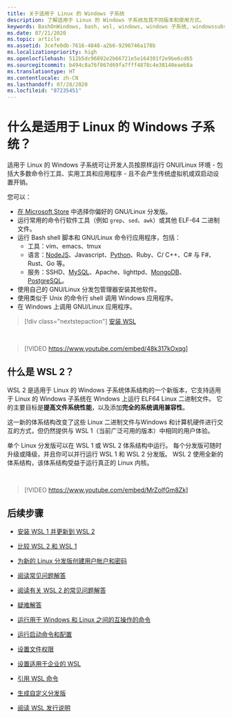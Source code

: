 ```yaml
---
title: 关于适用于 Linux 的 Windows 子系统
description: 了解适用于 Linux 的 Windows 子系统及其不同版本和使用方式。
keywords: BashOnWindows, bash, wsl, windows, windows 子系统, windowssubsystem, gnu, linux
ms.date: 07/21/2020
ms.topic: article
ms.assetid: 3cefe0db-7616-4848-a2b6-9296746a178b
ms.localizationpriority: high
ms.openlocfilehash: 512b5dc96892e2b66721e5e164301f2e9be6cd65
ms.sourcegitcommit: b494c8a76f867d69fa7fff4878c4e38140eaeb8a
ms.translationtype: HT
ms.contentlocale: zh-CN
ms.lasthandoff: 07/28/2020
ms.locfileid: "87235451"
---
```

# <a name="what-is-the-windows-subsystem-for-linux"></a>什么是适用于 Linux 的 Windows 子系统？

适用于 Linux 的 Windows 子系统可让开发人员按原样运行 GNU/Linux 环境 - 包括大多数命令行工具、实用工具和应用程序 - 且不会产生传统虚拟机或双启动设置开销。

您可以：

* [在 Microsoft Store](https://aka.ms/wslstore) 中选择你偏好的 GNU/Linux 分发版。
* 运行常用的命令行软件工具（例如 `grep`、`sed`、`awk`）或其他 ELF-64 二进制文件。
* 运行 Bash shell 脚本和 GNU/Linux 命令行应用程序，包括：  
    * 工具：vim、emacs、tmux
    * 语言：[NodeJS](https://docs.microsoft.com/windows/nodejs/setup-on-wsl2)、Javascript、[Python](https://docs.microsoft.com/windows/python/web-frameworks)、Ruby、C/ C++、C# 与 F#、Rust、Go 等。
    * 服务：SSHD、[MySQL](./tutorials/wsl-database.md)、Apache、lighttpd、[MongoDB](./tutorials/wsl-database.md)、[PostgreSQL](./tutorials/wsl-database.md)。
* 使用自己的 GNU/Linux 分发包管理器安装其他软件。
* 使用类似于 Unix 的命令行 shell 调用 Windows 应用程序。
* 在 Windows 上调用 GNU/Linux 应用程序。

> [!div class="nextstepaction"]
> [安装 WSL](install-win10.md)

<br>

> [!VIDEO https://www.youtube.com/embed/48k317kOxqg]

## <a name="what-is-wsl-2"></a>什么是 WSL 2？

WSL 2 是适用于 Linux 的 Windows 子系统体系结构的一个新版本，它支持适用于 Linux 的 Windows 子系统在 Windows 上运行 ELF64 Linux 二进制文件。 它的主要目标是**提高文件系统性能**，以及添加**完全的系统调用兼容性**。

这一新的体系结构改变了这些 Linux 二进制文件与Windows 和计算机硬件进行交互的方式，但仍然提供与 WSL 1（当前广泛可用的版本）中相同的用户体验。

单个 Linux 分发版可以在 WSL 1 或 WSL 2 体系结构中运行。 每个分发版可随时升级或降级，并且你可以并行运行 WSL 1 和 WSL 2 分发版。 WSL 2 使用全新的体系结构，该体系结构受益于运行真正的 Linux 内核。

<br>

> [!VIDEO https://www.youtube.com/embed/MrZolfGm8Zk]

## <a name="next-steps"></a>后续步骤

* [安装 WSL 1 并更新到 WSL 2](./install-win10.md)

* [比较 WSL 2 和 WSL 1](./compare-versions.md)

* [为新的 Linux 分发版创建用户帐户和密码](./user-support.md)

* [阅读常见问题解答](./faq.md)

* [阅读有关 WSL 2 的常见问题解答](./wsl2-faq.md)

* [疑难解答](./troubleshooting.md)

* [运行用于 Windows 和 Linux 之间的互操作的命令](./interop.md)

* [运行启动命令和配置](./wsl-config.md)

* [设置文件权限](./file-permissions.md)

* [设置适用于企业的 WSL](./enterprise.md)

* [引用 WSL 命令](./reference.md)

* [生成自定义分发版](./build-custom-distro.md)

* [阅读 WSL 发行说明](./release-notes.md)
